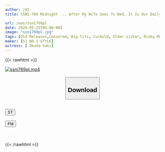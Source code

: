 ```yaml
---
author: j91
title: SSNI-769 Midnight ... After My Wife Goes To Bed, It Is Our Daily Routine To Have A Terrific SEX Like A Beast With My Wife's Sister-in-law (Ane) Who Is In The Air. Saki Okuda

url: /was/ssni769pl
date: 2020-05-25T04:00:00Z
image: "ssni769pl.jpg"
tags: [Old Releases,Censored, Big tits, Cuckold, Older sister, Risky Mosaic, Slut, Solowork]
maker: [S1 NO.1 STYLE]
actress: [ Okuda Saki]
---
```



{{< rawhtml >}}

<div class="video" data-videoid="ZjZLOaVgb8hqpov">
    <a href="javascript:;">
        <img src="/was/ssni769pl/ssni769pl.jpg" width="WIDTH" height="HEIGHT" alt="ssni769pl.mp4" loading="lazy">
    </a>
</div>

<script type="text/javascript" src="https://j91.asia/asset/on-demand-st.js"></script>

<br>
  <link rel="stylesheet" href="https://j91.asia/asset/bs5.css">
  
  <center>
  <button class="btn btn-primary" type="button" data-bs-toggle="collapse" data-bs-target=".multi-collapse" aria-expanded="false" aria-controls="multiCollapseExample1 multiCollapseExample2"><h2>Download</h2></button></center>
</p>
<div class="row">
  <div class="col">
    <div class="collapse multi-collapse" id="multiCollapseExample1">
      <div class="card card-body">
	      	      <br>
<div class="buttons">  
<a href="https://streamtape.to/v/ZjZLOaVgb8hqpov" target="_blank"><button class="btn-hover color-3"><i class="fa fa-download"></i> ST</button></a></div>
    </div>
  </div>
</div>
  <div class="col">
    <div class="collapse multi-collapse" id="multiCollapseExample2">
      <div class="card card-body">
	      <br>
<div class="buttons">
    <a href="https://filemoon.sx/d/qrqmijpk81ev" target="_blank"><button class="btn-hover color-8"><i class="fa fa-download"></i> FM</button></a></div>
<br><br>
      </div>
    </div>
  </div>
</div>

{{< /rawhtml >}}